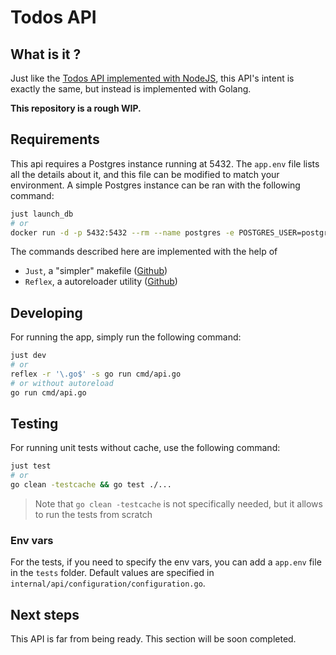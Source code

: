 # Todos API

## What is it ?

Just like the [Todos API implemented with NodeJS](https://github.com/GuillaumeDeconinck/todos-fastify), this API's intent is exactly the same, but instead is implemented with Golang.

**This repository is a rough WIP.**

## Requirements

This api requires a Postgres instance running at 5432. The `app.env` file lists all the details about it, and this file can be modified to match your environment. A simple Postgres instance can be ran with the following command:

```sh
just launch_db
# or
docker run -d -p 5432:5432 --rm --name postgres -e POSTGRES_USER=postgres -e POSTGRES_PASSWORD=password -e POSTGRES_DB=todos postgres:alpine
```

The commands described here are implemented with the help of

- `Just`, a "simpler" makefile ([Github](https://github.com/casey/just))
- `Reflex`, a autoreloader utility ([Github](https://github.com/cespare/reflex))

## Developing

For running the app, simply run the following command:

```sh
just dev
# or
reflex -r '\.go$' -s go run cmd/api.go
# or without autoreload
go run cmd/api.go
```

## Testing

For running unit tests without cache, use the following command:

```sh
just test
# or
go clean -testcache && go test ./...
```

> Note that `go clean -testcache` is not specifically needed, but it allows to run the tests from scratch

### Env vars

For the tests, if you need to specify the env vars, you can add a `app.env` file in the `tests` folder. Default values are specified in `internal/api/configuration/configuration.go`.

## Next steps

This API is far from being ready. This section will be soon completed.
